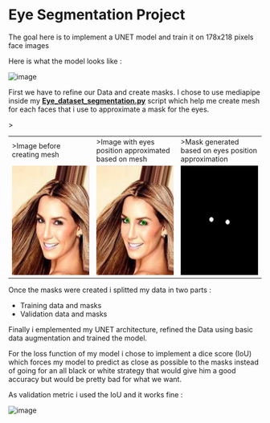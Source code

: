 # Eye Segmentation Project

The goal here is to implement a UNET model and train it on 178x218 pixels face images

Here is what the model looks like :

![image](https://github.com/Shifoue/Portfolio/assets/69169567/8eb8587b-0d9d-498c-9255-be0b518b7f7e)

First we have to refine our Data and create masks. I chose to use mediapipe inside my **[Eye_dataset_segmentation.py](https://github.com/Shifoue/Portfolio/blob/main/Eye_Segmentation_Project/Eye_dataset_segmentation.py)** script which help me create mesh for each faces that i use to approximate a mask for the eyes.

<table width="100%">>
  <tr>
    <td width="33%">>Image before creating mesh</td>
    <td width="33%">>Image with eyes position approximated based on mesh</td>
    <td width="33%">>Mask generated based on eyes position approximation</td>
  </tr>
  <tr>
    <td><img src="head1_nomask.PNG" width=178 height=218/></td>
    <td><img src="head1_nomask_mediapipe.PNG" width=178 height=218/></td>
    <td><img src="Head1_mask.PNG" width=178 height=218/></td>
  </tr>
</table>

Once the masks were created i splitted my data in two parts :
  - Training data and masks
  - Validation data and masks

Finally i emplemented my UNET architecture, refined the Data using basic data augmentation and trained the model.

For the loss function of my model i chose to implement a dice score (IoU) which forces my model to predict as close as possible to the masks instead of going for an all black or white strategy that would give him a good accuracy but would be pretty bad for what we want.

As validation metric i used the IoU and it works fine :

![image](https://github.com/Shifoue/Portfolio/assets/69169567/67614430-a71b-46a7-b3ad-2127fe637bfc)
